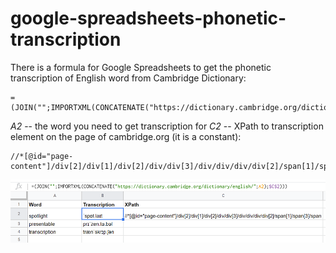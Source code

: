 # google-spreadsheets-phonetic-transcription
There is a formula for Google Spreadsheets to get the phonetic transcription of English word from Cambridge Dictionary:

```
=(JOIN("";IMPORTXML(CONCATENATE("https://dictionary.cambridge.org/dictionary/english/";A2);$C$2)))
```

*A2* -- the word you need to get transcription for
*C2* -- XPath to transcription element on the page of cambridge.org (it is a constant):
```
//*[@id="page-content"]/div[2]/div[1]/div[2]/div/div[3]/div/div/div/div[2]/span[1]/span[3]/span
```

![screenshot](https://raw.githubusercontent.com/OlegAnanyev/google-spreadsheets-phonetic-transcription/main/Screenshot_1.png)
